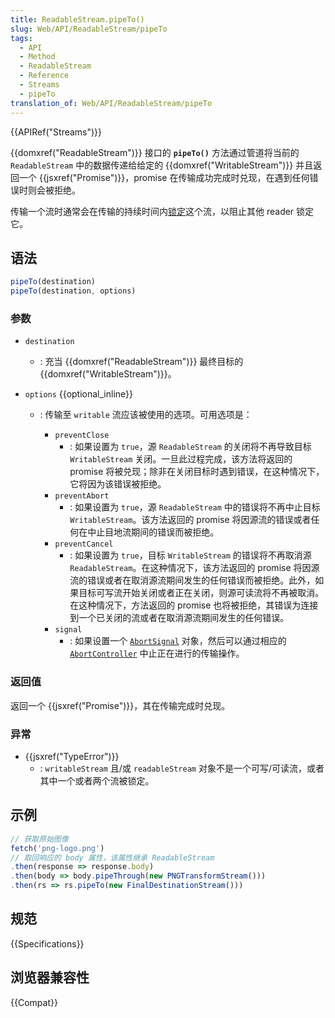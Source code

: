 ```yaml
---
title: ReadableStream.pipeTo()
slug: Web/API/ReadableStream/pipeTo
tags:
  - API
  - Method
  - ReadableStream
  - Reference
  - Streams
  - pipeTo
translation_of: Web/API/ReadableStream/pipeTo
---
```

{{APIRef("Streams")}}

{{domxref("ReadableStream")}} 接口的 **`pipeTo()`** 方法通过管道将当前的 `ReadableStream` 中的数据传递给给定的 {{domxref("WritableStream")}} 并且返回一个 {{jsxref("Promise")}}，promise 在传输成功完成时兑现，在遇到任何错误时则会被拒绝。

传输一个流时通常会在传输的持续时间内[锁定](/zh-CN/docs/Web/API/ReadableStream/locked)这个流，以阻止其他 reader 锁定它。

## 语法

```js
pipeTo(destination)
pipeTo(destination, options)
```

### 参数

- `destination`
  - : 充当 {{domxref("ReadableStream")}} 最终目标的 {{domxref("WritableStream")}}。

- `options` {{optional_inline}}

  - : 传输至 `writable` 流应该被使用的选项。可用选项是：

    - `preventClose`
      - : 如果设置为 `true`，源 `ReadableStream` 的关闭将不再导致目标 `WritableStream` 关闭。一旦此过程完成，该方法将返回的 promise 将被兑现；除非在关闭目标时遇到错误，在这种情况下，它将因为该错误被拒绝。
    - `preventAbort`
      - : 如果设置为 `true`，源 `ReadableStream` 中的错误将不再中止目标 `WritableStream`。该方法返回的 promise 将因源流的错误或者任何在中止目地流期间的错误而被拒绝。
    - `preventCancel`
      - : 如果设置为 `true`，目标 `WritableStream` 的错误将不再取消源 `ReadableStream`。在这种情况下，该方法返回的 promise 将因源流的错误或者在取消源流期间发生的任何错误而被拒绝。此外，如果目标可写流开始关闭或者正在关闭，则源可读流将不再被取消。在这种情况下，方法返回的 promise 也将被拒绝，其错误为连接到一个已关闭的流或者在取消源流期间发生的任何错误。
    - `signal`
      - : 如果设置一个 [`AbortSignal`](/zh-CN/docs/Web/API/AbortSignal) 对象，然后可以通过相应的 [`AbortController`](/zh-CN/docs/Web/API/AbortController) 中止正在进行的传输操作。

### 返回值

返回一个 {{jsxref("Promise")}}，其在传输完成时兑现。

### 异常

- {{jsxref("TypeError")}}
  - : `writableStream` 且/或 `readableStream` 对象不是一个可写/可读流，或者其中一个或者两个流被锁定。

## 示例

```js
// 获取原始图像
fetch('png-logo.png')
// 取回响应的 body 属性，该属性继承 ReadableStream
.then(response => response.body)
.then(body => body.pipeThrough(new PNGTransformStream()))
.then(rs => rs.pipeTo(new FinalDestinationStream()))
```

## 规范

{{Specifications}}

## 浏览器兼容性

{{Compat}}
